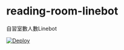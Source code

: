 # reading-room-linebot
自習室數人數Linebot

[![Deploy](https://www.herokucdn.com/deploy/button.svg)](https://heroku.com/deploy?template=https://github.com/AndyChiangSH/reading-room-linebot)